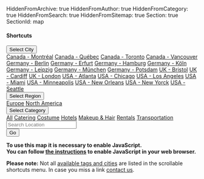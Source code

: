 HiddenFromArchive: true
HiddenFromAuthor: true
HiddenFromCategory: true
HiddenFromSearch: true
HiddenFromSitemap: true
Section: true
SectionId: map

<script type="text/javascript">
	// Default map location and configuration
	var mapBaseURL = "https://kartevonmorgen.org/"
    var currentTag = ["greenfilm"]
    var currentLocation = [37.788,-30.938];
	var currentZoomLevel = 3.00;
	
	// Search for a location using the nominatim openstreetmap api
	function searchLocation(search) {
		event.preventDefault();
		if(search.value) {
			var xhr = new XMLHttpRequest();
			xhr.open('GET', `https://nominatim.openstreetmap.org/search?q=${search.value}&format=json&polygon=1&addressdetails=0`);
			xhr.onload = function() {
				if (xhr.status === 200) {
					var response = JSON.parse(xhr.responseText)
					var zoomLevel = getZoomLevel(response[0]["boundingbox"]);
					mapControl([response[0]["lat"], response[0]["lon"]], zoomLevel, null)
					search.value = '';
				}
				else {
					alert('Search failed.  Returned status of ' + xhr.status);
				}
			};
			xhr.send(); 
		}
	}
	// Get a suitable zoom level for the size of the searched entity
	function getZoomLevel(boundingBox) {
		var size = Math.max(boundingBox[1]-boundingBox[0], boundingBox[3]-boundingBox[2]);
		// Look up zoom level: TO BE REPLACED BY SOME FANCY FORMULAR!!
		if (size < 0.05) { return 15} else
		if (size < 0.1) { return 14} else
		if (size < 0.3) { return 12} else
		if (size < 0.5) { return 11} else
		if (size < 1) { return 10} else
		if (size < 2) { return 9} else
		if (size < 4) { return 8} else
		if (size < 5) { return 6} else
		if (size < 10) { return 4} else {
			return 3.00
		}
	}
	// Function to control the iframe content
	function mapControl(loc, zoom, tag) {
		// If opened by onclick disable default (adding # to the url)
		if (event) {event.preventDefault()};
		// Checks if a new location, tag or zoom level is passed to the function
		// Using the default values if not
		currentLocation = Object.is(loc, null) ? currentLocation : loc;
		currentZoomLevel = Object.is(zoom, null) ? currentZoomLevel : zoom;
		currentTag = Object.is(tag, null) ? currentTag : tag;
		// Change iframe URL
		if (tag) {
			// Only change the search so a changed position by the user is not overwritten
			document.getElementById('greenProductionMap').src = `${mapBaseURL}#/?search=${currentTag.join('%20%23').replace(/^/,'%23')}`;
		} else {
			document.getElementById('greenProductionMap').src = `${mapBaseURL}#/?center=${currentLocation.join(',')}&zoom=${currentZoomLevel}&search=${currentTag.join('%20%23').replace(/^/,'%23')}`;
		}
	}
</script>

#### Shortcuts 
<div class="row justify-content-center text-white">
	<div class="col pt-2">
		<div class="dropdown" id="cities">
			<button class="btn btn-secondary dropdown-toggle" type="button" id="cityDropdownButton" data-toggle="dropdown" aria-haspopup="true" aria-expanded="false">
				Select City
			</button>
			<div class="dropdown-menu scrollable-menu" aria-labelledby="cityDropdownButton">
				<a class="dropdown-item" href="#" onclick="mapControl([45.493,-73.692], 10.00, null);">Canada - Montréal</a>
				<a class="dropdown-item" href="#" onclick="mapControl([46.803,-71.293], 10.00, null);">Canada - Québec</a>
				<a class="dropdown-item" href="#" onclick="mapControl([43.680,-79.443], 10.00, null);">Canada - Toronto</a>
				<a class="dropdown-item" href="#" onclick="mapControl([49.253,-123.139], 10.00, null);">Canada - Vancouver</a>
				<a class="dropdown-item" href="#" onclick="mapControl([52.503,13.293], 11.00, null);">Germany - Berlin</a>
				<a class="dropdown-item" href="#" onclick="mapControl([50.975,11.014], 11.00, null);">Germany - Erfurt</a>
				<a class="dropdown-item" href="#" onclick="mapControl([53.548,9.957], 11.00, null);">Germany - Hamburg</a>
				<a class="dropdown-item" href="#" onclick="mapControl([50.939,6.944], 11.00, null);">Germany - Köln</a>
				<a class="dropdown-item" href="#" onclick="mapControl([51.340,12.335], 11.00, null);">Germany - Leipzig</a>
				<a class="dropdown-item" href="#" onclick="mapControl([48.134,11.544], 11.00, null);">Germany - München</a>
				<a class="dropdown-item" href="#" onclick="mapControl([52.399,13.011], 11.00, null);">Germany - Potsdam</a>
				<a class="dropdown-item" href="#" onclick="mapControl([51.452,-2.606], 10.00, null);">UK - Bristol</a>
				<a class="dropdown-item" href="#" onclick="mapControl([51.480,-3.190], 10.00, null);">UK - Cardiff</a>
				<a class="dropdown-item" href="#" onclick="mapControl([51.500,-0.196], 10.00, null);">UK - London</a>
				<a class="dropdown-item" href="#" onclick="mapControl([33.747,-84.398], 10.00, null);">USA - Atlanta</a>
				<a class="dropdown-item" href="#" onclick="mapControl([41.877,-87.670], 10.00, null);">USA - Chicago</a>
				<a class="dropdown-item" href="#" onclick="mapControl([34.026,-118.264], 10.00, null);">USA - Los Angeles</a>
				<a class="dropdown-item" href="#" onclick="mapControl([25.778,-80.211], 10.00, null);">USA - Miami</a>
				<a class="dropdown-item" href="#" onclick="mapControl([44.958,-93.309], 10.00, null);">USA - Minneapolis</a>
				<a class="dropdown-item" href="#" onclick="mapControl([29.931,-90.102], 10.00, null);">USA - New Orleans</a>
				<a class="dropdown-item" href="#" onclick="mapControl([40.679,-73.996], 10.00, null);">USA - New Yorck</a>
				<a class="dropdown-item" href="#" onclick="mapControl([47.591,-122.324], 10.00, null);">USA - Seattle</a>
			</div>
		</div>
	</div>
	<div class="col pt-2">
			<div class="dropdown" id="region">
				<button class="btn btn-secondary dropdown-toggle" type="button" id="regionDropdownButton" data-toggle="dropdown" aria-haspopup="true" aria-expanded="false">
					Select Region
				</button>
				<div class="dropdown-menu scrollable-menu" aria-labelledby="regionDropdownButton">
					<a class="dropdown-item" href="#" onclick="mapControl([46.195,7.031], 5.00, null);">Europe</a>
					<a class="dropdown-item" href="#" onclick="mapControl([43.069,-96.328], 4.00, null);">North America</a>
				</div>
			</div>
	</div>
	<div class="col pt-2">
		<div class="dropdown" id="region">
			<button class="btn btn-secondary dropdown-toggle" type="button" id="categoryDropdownButton" data-toggle="dropdown" aria-haspopup="true" aria-expanded="false">
				Select Category
			</button>
			<div class="dropdown-menu scrollable-menu" aria-labelledby="categoryDropdownButton">
				<a class="dropdown-item" href="#" onclick="mapControl(null, null, ['greenfilm']);">All</a>
				<a class="dropdown-item" href="#" onclick="mapControl(null, null, ['greenfilm', 'catering']);">Catering</a>
				<a class="dropdown-item" href="#" onclick="mapControl(null, null, ['greenfilm', 'costume']);">Costume</a>
				<a class="dropdown-item" href="#" onclick="mapControl(null, null, ['greenfilm', 'hotel']);">Hotels</a>
				<a class="dropdown-item" href="#" onclick="mapControl(null, null, ['greenfilm', 'makeup']);">Makeup & Hair</a>
				<a class="dropdown-item" href="#" onclick="mapControl(null, null, ['greenfilm', 'rental']);">Rentals</a>
				<a class="dropdown-item" href="#" onclick="mapControl(null, null, ['greenfilm', 'transport']);">Transportation</a>
			</div>
		</div>
	</div>
	<div class="col-xl-5 col-lg-5 pt-2">
		<form onsubmit="searchLocation(document.getElementById('locationSearch'))">
			<div class="input-group">
				<input type="text" id="locationSearch" class="form-control" placeholder="Search Location">
				<div class="input-group-append">
					<button class="btn btn-success" type="submit">Go</button> 
				</div>
			</div>
		</form>
	</div>
</div>

<noscript>
	<div class="text-center text-white pt-5 pb-5">
	 <b>To use this map it is necessary to enable JavaScript.<br>
	 You can follow <a href="https://www.enable-javascript.com/">the instructions</a> to enable JavaScript in your web browser.</b>
	</div>
</noscript>

<iframe class="pt-3" id="greenProductionMap" name="greenProductionMap" style="height:75vh;display: none;border: none;" width="100%" height="100%"></iframe>

**Please note:** Not all [available tags and cities](#mapHowTo) are listed in the scrollable shortcuts menu. In case you miss a link [contact us](/contact/).

<!-- Connects to kartevonmorgen.org only if javascript is enabled -->
<script>
	document.getElementById('greenProductionMap').style["display"] = "inline-block";
	mapControl(null, null, null, null);
</script>